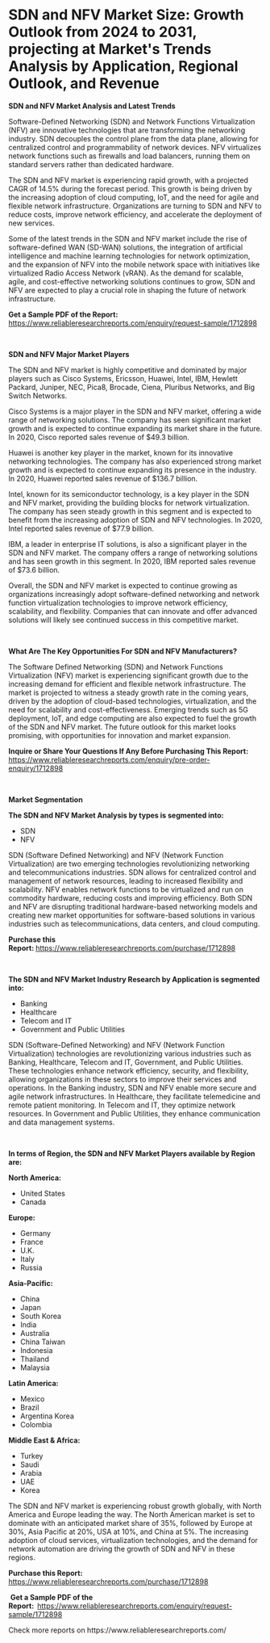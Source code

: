 <p><h1>SDN and NFV Market Size: Growth Outlook from 2024 to 2031, projecting at Market's Trends Analysis by Application, Regional Outlook, and Revenue</h1></p><p><strong>SDN and NFV Market Analysis and Latest Trends</strong></p>
<p><p>Software-Defined Networking (SDN) and Network Functions Virtualization (NFV) are innovative technologies that are transforming the networking industry. SDN decouples the control plane from the data plane, allowing for centralized control and programmability of network devices. NFV virtualizes network functions such as firewalls and load balancers, running them on standard servers rather than dedicated hardware.</p><p>The SDN and NFV market is experiencing rapid growth, with a projected CAGR of 14.5% during the forecast period. This growth is being driven by the increasing adoption of cloud computing, IoT, and the need for agile and flexible network infrastructure. Organizations are turning to SDN and NFV to reduce costs, improve network efficiency, and accelerate the deployment of new services.</p><p>Some of the latest trends in the SDN and NFV market include the rise of software-defined WAN (SD-WAN) solutions, the integration of artificial intelligence and machine learning technologies for network optimization, and the expansion of NFV into the mobile network space with initiatives like virtualized Radio Access Network (vRAN). As the demand for scalable, agile, and cost-effective networking solutions continues to grow, SDN and NFV are expected to play a crucial role in shaping the future of network infrastructure.</p></p>
<p><strong>Get a Sample PDF of the Report:&nbsp;</strong> <a href="https://www.reliableresearchreports.com/enquiry/request-sample/1712898">https://www.reliableresearchreports.com/enquiry/request-sample/1712898</a></p>
<p>&nbsp;</p>
<p><strong>SDN and NFV Major Market Players</strong></p>
<p><p>The SDN and NFV market is highly competitive and dominated by major players such as Cisco Systems, Ericsson, Huawei, Intel, IBM, Hewlett Packard, Juniper, NEC, Pica8, Brocade, Ciena, Pluribus Networks, and Big Switch Networks.</p><p>Cisco Systems is a major player in the SDN and NFV market, offering a wide range of networking solutions. The company has seen significant market growth and is expected to continue expanding its market share in the future. In 2020, Cisco reported sales revenue of $49.3 billion.</p><p>Huawei is another key player in the market, known for its innovative networking technologies. The company has also experienced strong market growth and is expected to continue expanding its presence in the industry. In 2020, Huawei reported sales revenue of $136.7 billion.</p><p>Intel, known for its semiconductor technology, is a key player in the SDN and NFV market, providing the building blocks for network virtualization. The company has seen steady growth in this segment and is expected to benefit from the increasing adoption of SDN and NFV technologies. In 2020, Intel reported sales revenue of $77.9 billion.</p><p>IBM, a leader in enterprise IT solutions, is also a significant player in the SDN and NFV market. The company offers a range of networking solutions and has seen growth in this segment. In 2020, IBM reported sales revenue of $73.6 billion.</p><p>Overall, the SDN and NFV market is expected to continue growing as organizations increasingly adopt software-defined networking and network function virtualization technologies to improve network efficiency, scalability, and flexibility. Companies that can innovate and offer advanced solutions will likely see continued success in this competitive market.</p></p>
<p>&nbsp;</p>
<p><strong>What Are The Key Opportunities For SDN and NFV Manufacturers?</strong></p>
<p><p>The Software Defined Networking (SDN) and Network Functions Virtualization (NFV) market is experiencing significant growth due to the increasing demand for efficient and flexible network infrastructure. The market is projected to witness a steady growth rate in the coming years, driven by the adoption of cloud-based technologies, virtualization, and the need for scalability and cost-effectiveness. Emerging trends such as 5G deployment, IoT, and edge computing are also expected to fuel the growth of the SDN and NFV market. The future outlook for this market looks promising, with opportunities for innovation and market expansion.</p></p>
<p><strong>Inquire or Share Your Questions If Any Before Purchasing This Report:</strong> <a href="https://www.reliableresearchreports.com/enquiry/pre-order-enquiry/1712898">https://www.reliableresearchreports.com/enquiry/pre-order-enquiry/1712898</a></p>
<p>&nbsp;</p>
<p><strong>Market Segmentation</strong></p>
<p><strong>The SDN and NFV Market Analysis by types is segmented into:</strong></p>
<p><ul><li>SDN</li><li>NFV</li></ul></p>
<p><p>SDN (Software Defined Networking) and NFV (Network Function Virtualization) are two emerging technologies revolutionizing networking and telecommunications industries. SDN allows for centralized control and management of network resources, leading to increased flexibility and scalability. NFV enables network functions to be virtualized and run on commodity hardware, reducing costs and improving efficiency. Both SDN and NFV are disrupting traditional hardware-based networking models and creating new market opportunities for software-based solutions in various industries such as telecommunications, data centers, and cloud computing.</p></p>
<p><strong>Purchase this Report:&nbsp;</strong><a href="https://www.reliableresearchreports.com/purchase/1712898">https://www.reliableresearchreports.com/purchase/1712898</a></p>
<p>&nbsp;</p>
<p><strong>The SDN and NFV Market Industry Research by Application is segmented into:</strong></p>
<p><ul><li>Banking</li><li>Healthcare</li><li>Telecom and IT</li><li>Government and Public Utilities</li></ul></p>
<p><p>SDN (Software-Defined Networking) and NFV (Network Function Virtualization) technologies are revolutionizing various industries such as Banking, Healthcare, Telecom and IT, Government, and Public Utilities. These technologies enhance network efficiency, security, and flexibility, allowing organizations in these sectors to improve their services and operations. In the Banking industry, SDN and NFV enable more secure and agile network infrastructures. In Healthcare, they facilitate telemedicine and remote patient monitoring. In Telecom and IT, they optimize network resources. In Government and Public Utilities, they enhance communication and data management systems.</p></p>
<p>&nbsp;</p>
<p><strong>In terms of Region, the SDN and NFV Market Players available by Region are:</strong></p>
<p>
    <p> <strong> North America: </strong>
        <ul>
            <li>United States</li>
            <li>Canada</li>
        </ul>
        </p> 
    <p> <strong> Europe: </strong>
        <ul>
            <li>Germany</li>
            <li>France</li>
            <li>U.K.</li>
            <li>Italy</li>
            <li>Russia</li>
        </ul>
        </p> 
    <p> <strong> Asia-Pacific: </strong>
        <ul>
            <li>China</li>
            <li>Japan</li>
            <li>South Korea</li>
            <li>India</li>
            <li>Australia</li>
            <li>China Taiwan</li>
            <li>Indonesia</li>
            <li>Thailand</li>
            <li>Malaysia</li>
        </ul>
        </p> 
    <p> <strong> Latin America: </strong>
        <ul>
            <li>Mexico</li>
            <li>Brazil</li>
            <li>Argentina Korea</li>
            <li>Colombia</li>
        </ul>
        </p> 
    <p> <strong> Middle East & Africa: </strong>
        <ul>
            <li>Turkey</li>
            <li>Saudi</li>
            <li>Arabia</li>
            <li>UAE</li>
            <li>Korea</li>
        </ul>
    </p>
    </p>
<p><p>The SDN and NFV market is experiencing robust growth globally, with North America and Europe leading the way. The North American market is set to dominate with an anticipated market share of 35%, followed by Europe at 30%, Asia Pacific at 20%, USA at 10%, and China at 5%. The increasing adoption of cloud services, virtualization technologies, and the demand for network automation are driving the growth of SDN and NFV in these regions.</p></p>
<p><strong>Purchase this Report: </strong><a href="https://www.reliableresearchreports.com/purchase/1712898">https://www.reliableresearchreports.com/purchase/1712898</a></p>
<p>&nbsp;<strong>Get a Sample PDF of the Report:&nbsp;&nbsp;</strong><a href="https://www.reliableresearchreports.com/enquiry/request-sample/1712898">https://www.reliableresearchreports.com/enquiry/request-sample/1712898</a></p>
<p><strong></strong></p>
<p>Check more reports on https://www.reliableresearchreports.com/</p>
